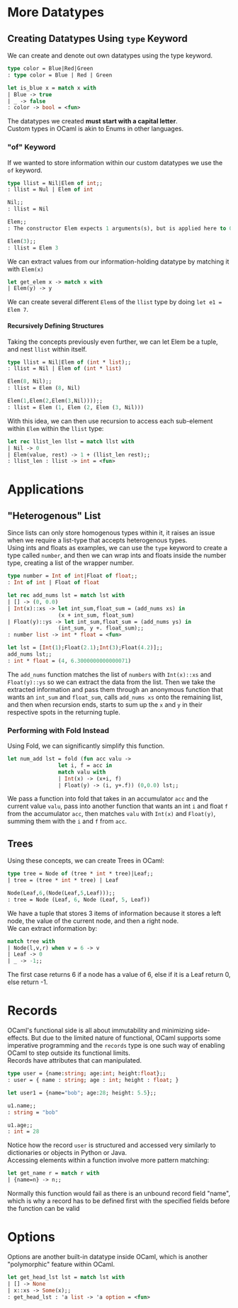 # More Datatypes
## Creating Datatypes Using `type` Keyword
We can create and denote out own datatypes using the type keyword.
```ocaml
type color = Blue|Red|Green
: type color = Blue | Red | Green

let is_blue x = match x with
| Blue -> true
| _ -> false
: color -> bool = <fun>
```
The datatypes we created **must start with a capital letter**.<br>
Custom types in OCaml is akin to Enums in other languages.
### "of" Keyword
If we wanted to store information within our custom datatypes we use the `of` keyword.
```ocaml
type llist = Nil|Elem of int;;
: llist = Nul | Elem of int

Nil;;
: llist = Nil

Elem;;
: The constructor Elem expects 1 arguments(s), but is applied here to 0 argument(s)

Elem(3);;
: llist = Elem 3
```
We can extract values from our information-holding datatype by matching it with `Elem(x)` 
```ocaml
let get_elem x -> match x with 
| Elem(y) -> y
```
We can create several different `Elem`s of the `llist` type by doing `let e1 = Elem 7`.<br>
#### Recursively Defining Structures
Taking the concepts previously even further, we can let Elem be a tuple, and nest `llist` within itself. 
```ocaml
type llist = Nil|Elem of (int * list);;
: llist = Nil | Elem of (int * list)

Elem(8, Nil);;
: llist = Elem (8, Nil)

Elem(1,Elem(2,Elem(3,Nil))));;
: llist = Elem (1, Elem (2, Elem (3, Nil)))

```
With this idea, we can then use recursion to access each sub-element within `Elem` within the `llist` type:
```ocaml
let rec llist_len llst = match llst with
| Nil -> 0
| Elem(value, rest) -> 1 + (llist_len rest);;
: llist_len : llist -> int = <fun>
```

# Applications
## "Heterogenous" List
Since lists can only store homogenous types within it, it raises an issue when we require a list-type that accepts heterogenous types.<br>
Using ints and floats as examples, we can use the `type` keyword to create a type called `number`, and then we can wrap ints and floats inside the number type, creating a list of the wrapper number.
```ocaml
type number = Int of int|Float of float;;
: Int of int | Float of float

let rec add_nums lst = match lst with
| [] -> (0, 0.0)
| Int(x)::xs -> let int_sum,float_sum = (add_nums xs) in 
				(x + int_sum, float_sum)
| Float(y)::ys -> let int_sum,float_sum = (add_nums ys) in
				(int_sum, y +. float_sum);;
: number list -> int * float = <fun>

let lst = [Int(1);Float(2.1);Int(3);Float(4.2)];;
add_nums lst;;
: int * float = (4, 6.3000000000000071)
```
The `add_nums` function matches the list of `numbers` with `Int(x)::xs` and `Float(y)::ys` so we can extract the data from the list. Then we take the extracted information and pass them through an anonymous function that wants an `int_sum` and `float_sum`, calls `add_nums xs` onto the remaining list, and then when recursion ends, starts to sum up the `x` and `y` in their respective spots in the returning tuple.

### Performing with Fold Instead
Using Fold, we can significantly simplify this function.
```ocaml
let num_add lst = fold (fun acc valu -> 
				let i, f = acc in 
				match valu with 
				| Int(x) -> (x+i, f)
				| Float(y) -> (i, y+.f)) (0,0.0) lst;;
```
We pass a function into fold that takes in an accumulator `acc` and the current value `valu`, pass into another function that wants an int `i` and float `f` from the accumulator `acc`, then matches `valu` with `Int(x)` and `Float(y)`, summing them with the `i` and `f` from `acc`.

## Trees
Using these concepts, we can create Trees in OCaml:
```ocaml
type tree = Node of (tree * int * tree)|Leaf;;
| tree = (tree * int * tree) | Leaf

Node(Leaf,6,(Node(Leaf,5,Leaf)));;
: tree = Node (Leaf, 6, Node (Leaf, 5, Leaf))
```
We have a tuple that stores 3 items of information because it stores a left node, the value of the current node, and then a right node.<br>
We can extract information by:
```ocaml
match tree with
| Node(l,v,r) when v = 6 -> v
| Leaf -> 0
| _ -> -1;;
```
The first case returns 6 if a node has a value of 6, else if it is a Leaf return 0, else return -1.

# Records
OCaml's functional side is all about immutability and minimizing side-effects. But due to the limited nature of functional, OCaml supports some imperative programming and the `records` type is one such way of enabling OCaml to step outside its functional limits.<br>
Records have attributes that can manipulated.
```ocaml
type user = {name:string; age:int; height:float};;
: user = { name : string; age : int; height : float; }

let user1 = {name="bob"; age:28; height: 5.5};;

u1.name;;
: string = "bob"

u1.age;;
: int = 28
```
Notice how the record `user` is structured and accessed very similarly to dictionaries or objects in Python or Java.<br>
Accessing elements within a function involve more pattern matching:
```ocaml
let get_name r = match r with
| {name=n} -> n;;
```
Normally this function would fail as there is an unbound record field "name", which is why a record has to be defined first with the specified fields before the function can be valid

# Options
Options are another built-in datatype inside OCaml, which is another "polymorphic" feature within OCaml.
```ocaml
let get_head_lst lst = match lst with
| [] -> None
| x::xs -> Some(x);;
: get_head_lst : 'a list -> 'a option = <fun>
```

